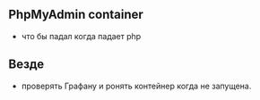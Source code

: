 

## PhpMyAdmin container

- что бы падал когда падает php


## Везде

- проверять Графану и ронять контейнер когда не запущена.